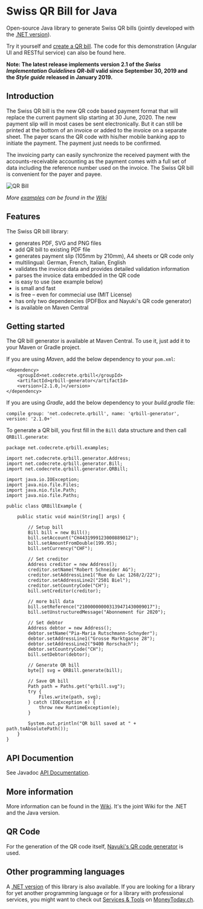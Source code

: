 # Swiss QR Bill for Java

Open-source Java library to generate Swiss QR bills (jointly developed with the [.NET version](https://github.com/manuelbl/SwissQRBill.NET)).

Try it yourself and [create a QR bill](https://www.codecrete.net/qrbill). The code for this demonstration (Angular UI and RESTful service) can also be found here. 

**Note: The latest release implements version 2.1 of the *Swiss Implementation Guidelines QR-bill* valid since 
 September 30, 2019 and the *Style guide* released in January 2019.**

## Introduction

The Swiss QR bill is the new QR code based payment format that will replace the current payment slip starting at 30 June, 2020. The new payment slip will in most cases be sent electronically. But it can still be printed at the bottom of an invoice or added to the invoice on a separate sheet. The payer scans the QR code with his/her mobile banking app to initiate the payment. The payment just needs to be confirmed.

The invoicing party can easily synchronize the received payment with the accounts-receivable accounting as the payment comes with a full set of data including the reference number used on the invoice. The Swiss QR bill is convenient for the payer and payee.

![QR Bill](https://raw.githubusercontent.com/wiki/manuelbl/SwissQRBill/images/qr-invoice-e1.svg?sanitize=true)

*More [examples](https://github.com/manuelbl/SwissQRBill/wiki/Swiss-QR-Invoice-Examples) can be found in the [Wiki](https://github.com/manuelbl/SwissQRBill/wiki)*

## Features

The Swiss QR bill library:

- generates PDF, SVG and PNG files
- add QR bill to existing PDF file
- generates payment slip (105mm by 210mm), A4 sheets or QR code only
- multilingual: German, French, Italian, English
- validates the invoice data and provides detailed validation information
- parses the invoice data embedded in the QR code
- is easy to use (see example below)
- is small and fast
- is free – even for commecial use (MIT License)
- has only two dependencies (PDFBox and Nayuki's QR code generator)
- is available on Maven Central

## Getting started

The QR bill generator is available at Maven Central. To use it, just add it to your Maven or Gradle project.

If you are using *Maven*, add the below dependency to your `pom.xml`:

    <dependency>
        <groupId>net.codecrete.qrbill</groupId>
        <artifactId>qrbill-generator</artifactId>
        <version>[2.1.0,)</version>
    </dependency>

If you are using *Gradle*, add the below dependency to your *build.gradle* file:

    compile group: 'net.codecrete.qrbill', name: 'qrbill-generator', version: '2.1.0+'

To generate a QR bill, you first fill in the `Bill` data structure and then call `QRBill.generate`:

    package net.codecrete.qrbill.examples;
    
    import net.codecrete.qrbill.generator.Address;
    import net.codecrete.qrbill.generator.Bill;
    import net.codecrete.qrbill.generator.QRBill;
    
    import java.io.IOException;
    import java.nio.file.Files;
    import java.nio.file.Path;
    import java.nio.file.Paths;
    
    public class QRBillExample {
    
        public static void main(String[] args) {
    
            // Setup bill
            Bill bill = new Bill();
            bill.setAccount("CH4431999123000889012");
            bill.setAmountFromDouble(199.95);
            bill.setCurrency("CHF");
    
            // Set creditor
            Address creditor = new Address();
            creditor.setName("Robert Schneider AG");
            creditor.setAddressLine1("Rue du Lac 1268/2/22");
            creditor.setAddressLine2("2501 Biel");
            creditor.setCountryCode("CH");
            bill.setCreditor(creditor);
    
            // more bill data
            bill.setReference("210000000003139471430009017");
            bill.setUnstructuredMessage("Abonnement für 2020");
    
            // Set debtor
            Address debtor = new Address();
            debtor.setName("Pia-Maria Rutschmann-Schnyder");
            debtor.setAddressLine1("Grosse Marktgasse 28");
            debtor.setAddressLine2("9400 Rorschach");
            debtor.setCountryCode("CH");
            bill.setDebtor(debtor);
    
            // Generate QR bill
            byte[] svg = QRBill.generate(bill);
    
            // Save QR bill
            Path path = Paths.get("qrbill.svg");
            try {
                Files.write(path, svg);
            } catch (IOException e) {
                throw new RuntimeException(e);
            }
    
            System.out.println("QR bill saved at " + path.toAbsolutePath());
        }
    }

## API Documention

See Javadoc [API Documentation](https://www.codecrete.net/qrbill-javadoc/).

## More information

More information can be found in the [Wiki](https://github.com/manuelbl/SwissQRBill/wiki). It's the joint Wiki for the .NET and the Java version.

## QR Code

For the generation of the QR code itself, [Nayuki's QR code generator](https://github.com/nayuki/QR-Code-generator) is used.

## Other programming languages

A [.NET version](https://github.com/manuelbl/SwissQRBill.NET) of this library is also available. If you are looking for a library for yet another programming language or for a library with professional services, you might want to check out [Services & Tools](https://www.moneytoday.ch/iso20022/movers-shakers/software-hersteller/services-tools/) on [MoneyToday.ch](https://www.moneytoday.ch).
